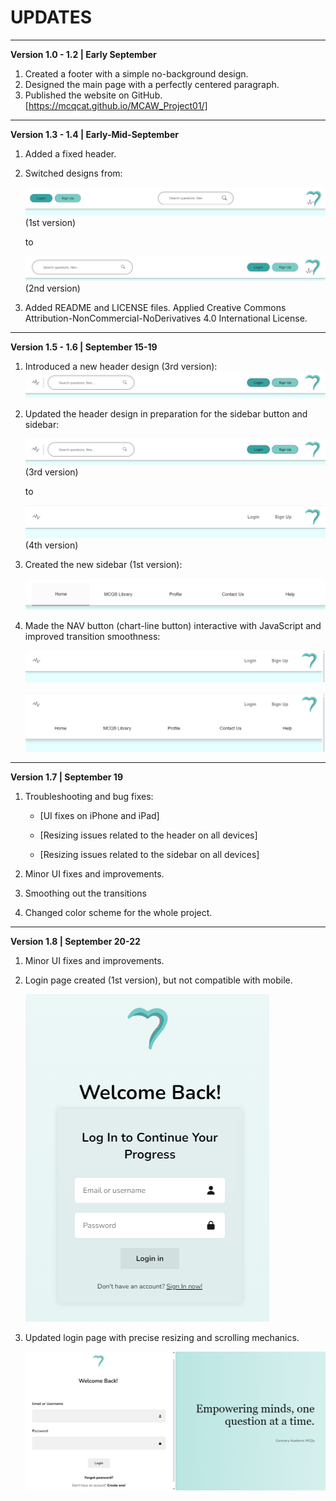 # UPDATES

****

**Version 1.0 - 1.2 | Early September**
1. Created a footer with a simple no-background design.
2. Designed the main page with a perfectly centered paragraph.
3. Published the website on GitHub.
[https://mcqcat.github.io/MCAW_Project01/]

****

**Version 1.3 - 1.4 | Early-Mid-September**
1. Added a fixed header.
2. Switched designs from: 

   ![Design 1](images/image-2.png) (1st version)
   
   to
   
   ![Design 2](images/image-3.png) (2nd version)

3. Added README and LICENSE files. Applied Creative Commons Attribution-NonCommercial-NoDerivatives 4.0 International License.

****

**Version 1.5 - 1.6 | September 15-19**

1. Introduced a new header design (3rd version):
   ![Previous Header Design](images/image-4.png)

2. Updated the header design in preparation for the sidebar button and sidebar:

   ![Previous Header Design](images/image-4.png) (3rd version)

   
   to
   
   ![Current Header Design](images/image-5.png) (4th version)

3. Created the new sidebar (1st version):

   ![Sidebar Design](images/image-8.png)

4. Made the NAV button (chart-line button) interactive with JavaScript and improved transition smoothness:

   ![Interactive NAV Button](images/image-7.png)
   
   ![Updated Sidebar](images/image-6.png)

****
**Version 1.7 | September 19**

1. Troubleshooting and bug fixes: 

   - [UI fixes on iPhone and iPad] 

   - [Resizing issues related to the header on all devices] 

   - [Resizing issues related to the sidebar on all devices] 

2. Minor UI fixes and improvements.

3. Smoothing out the transitions 

4. Changed color scheme for the whole project.

****

**Version 1.8 | September 20-22**

1. Minor UI fixes and improvements.

2. Login page created (1st version), but not compatible with mobile.

   ![alt text](images/image-9.png)

3. Updated login page with precise resizing and scrolling mechanics.

   ![alt text](images/image-11.png)
